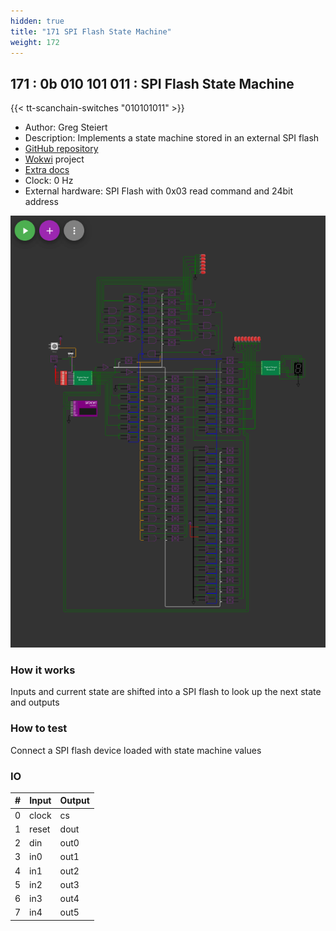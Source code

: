 ```yaml
---
hidden: true
title: "171 SPI Flash State Machine"
weight: 172
---
```


## 171 : 0b 010 101 011 : SPI Flash State Machine

{{< tt-scanchain-switches "010101011" >}}

* Author: Greg Steiert
* Description: Implements a state machine stored in an external SPI flash
* [GitHub repository](https://github.com/steieio/tt02-sfsm-wokwi)
* [Wokwi](https://wokwi.com/projects/349228308755382868) project
* [Extra docs](https://github.com/steieio/tt02-sfsm-wokwi/blob/main/README.md)
* Clock: 0 Hz
* External hardware: SPI Flash with 0x03 read command and 24bit address

![picture](images/sfsm.png)

### How it works

Inputs and current state are shifted into a SPI flash to look up the next state and outputs

### How to test

Connect a SPI flash device loaded with state machine values

### IO

| # | Input        | Output       |
|---|--------------|--------------|
| 0 | clock  | cs |
| 1 | reset  | dout |
| 2 | din  | out0 |
| 3 | in0  | out1 |
| 4 | in1  | out2 |
| 5 | in2  | out3 |
| 6 | in3  | out4 |
| 7 | in4  | out5 |
